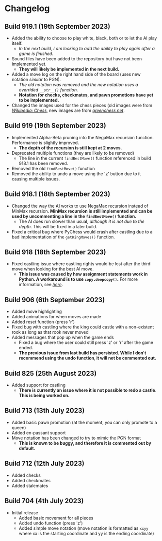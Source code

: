 # Changelog

## Build 919.1 (19th September 2023)
- Added the ability to choose to play white, black, both or to let the AI play itself.
  - *In the next build, I am looking to add the ability to play again after a game is finished.*
- Sound files have been added to the repository but have not been implemented yet.
  - **They will likely be implemented in the next build.**
- Added a move log on the right hand side of the board (uses new notation *similar* to PGN).
  - *The old notation was removed and the new notation uses a overrided `__str__()` function.*
  - **Notation for checks, checkmates, and pawn promotions have yet to be implemented.**
- Changed the images used for the chess pieces (old images were from [*Wikipedia: Chess*](https://commons.wikimedia.org/wiki/Category:PNG_chess_pieces/Standard_transparent), new images are from [*greenchess.net*](https://greenchess.net/info.php?item=downloads).

## Build 919 (19th September 2023)
- Implemented Alpha-Beta pruning into the NegaMax recursion function. Performance is slightly improved.
  - **The depth of the recursion is still kept at 2 moves.**
- Deprecated multiple functions (they are likely to be removed)
  - The line in the current `findBestMove()` function referenced in build 918.1 has been removed.
- Removed the old `findBestMove()` function
- Removed the ability to undo a move using the 'z' button due to it causing multiple issues.

## Build 918.1 (18th September 2023)
- Changed the way the AI works to use NegaMax recursion instead of MinMax recursion. **MinMax recursion is still implemented and can be used by uncommenting a line in the `findBestMove()` function.**
  - The AI does run slower than usual, *although it is not due to the depth*. This will be fixed in a later build.
- Fixed a critical bug where PyChess would crash after castling due to a bad implementation of the `getKingMoves()` function.

## Build 918 (18th September 2023)
- Fixed castling issue where castling rights would be lost after the third move when looking for the best AI move.
  - **This issue was caused by how assignment statements work in Python. A workaround is to use `copy.deepcopy()`.** For more information, see [*here*](https://tinyurl.com/copypython).

## Build 906 (6th September 2023)
- Added move highlighting
- Added animations for when moves are made
- Added reset function (press 'r')
- Fixed bug with castling where the king could castle with a non-existent rook as long as that rook never moved
- Added messages that pop up when the game ends
  - Fixed a bug where the user could still press 'z' or 'r' after the game ended.
  - **The previous issue from last build has persisted. While I don't recommend using the undo function, it will not be commented out.**

## Build 825 (25th August 2023)
- Added support for castling
  - **There is currently an issue where it is not possible to redo a castle. This is being worked on.**

## Build 713 (13th July 2023)
- Added basic pawn promotion (at the moment, you can only promote to a queen)
- Added en-passant support
- Move notation has been changed to try to mimic the PGN format
  - **This is known to be buggy, and therefore it is commented out by default.**

## Build 712 (12th July 2023)
- Added checks
- Added checkmates
- Added stalemates

## Build 704 (4th July 2023)
- Initial release
  - Added basic movement for all pieces
  - Added undo function (press 'z')
  - Added simple move notation (move notation is formatted as `xxyy` where xx is the starting coordinate and yy is the ending coordinate)
